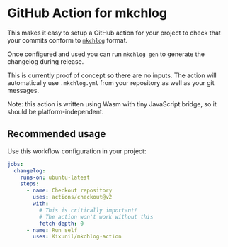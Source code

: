 # GitHub Action for mkchlog

This makes it easy to setup a GitHub action for your project to check that your commits conform to [`mkchlog`](https://github.com/crywolf/mkchlog) format.

Once configured and used you can run `mkchlog gen` to generate the changelog during release.

This is currently proof of concept so there are no inputs. The action will automatically use `.mkchlog.yml` from your repository as well as your git messages.

Note: this action is written using Wasm with tiny JavaScript bridge, so it should be platform-independent.

## Recommended usage

Use this workflow configuration in your project:


```yml
jobs:
  changelog:
    runs-on: ubuntu-latest
    steps:
      - name: Checkout repository
        uses: actions/checkout@v2
        with:
          # This is critically important!
          # The action won't work without this
          fetch-depth: 0
      - name: Run self
        uses: Kixunil/mkchlog-action
```
